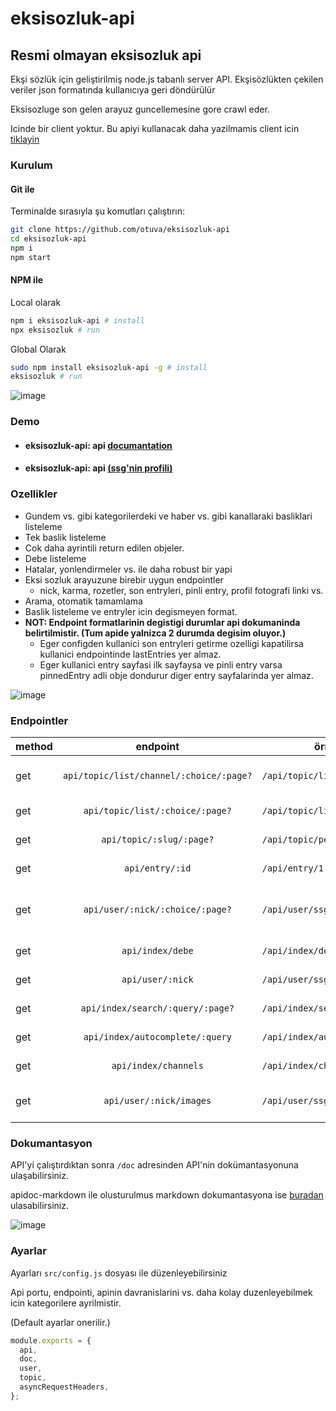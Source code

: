 # eksisozluk-api

## Resmi olmayan eksisozluk api

Ekşi sözlük için geliştirilmiş node.js tabanlı server API.
Ekşisözlükten çekilen veriler json formatında kullanıcıya geri döndürülür

Eksisozluge son gelen arayuz guncellemesine gore crawl eder.

Icinde bir client yoktur.
Bu apiyi kullanacak daha yazilmamis client icin [tiklayin](https://github.com/otuva/EksiArchive)

### Kurulum

#### Git ile
Terminalde sırasıyla şu komutları çalıştırın:

```bash
git clone https://github.com/otuva/eksisozluk-api
cd eksisozluk-api
npm i
npm start
```

#### NPM ile

Local olarak
```bash
npm i eksisozluk-api # install
npx eksisozluk # run
```
Global Olarak
```bash
sudo npm install eksisozluk-api -g # install
eksisozluk # run
```

![image](https://user-images.githubusercontent.com/67955086/180391177-2bb8d374-a745-4b5f-b4c7-b272a8d5f8e7.png)

### Demo

- #### eksisozluk-api: api [documantation](https://otuva-eksiapi.herokuapp.com/doc/)
- #### eksisozluk-api: api [(ssg'nin profili)](https://otuva-eksiapi.herokuapp.com/api/biri/ssg)

### Ozellikler

- Gundem vs. gibi kategorilerdeki ve haber vs. gibi kanallaraki basliklari listeleme
- Tek baslik listeleme
- Cok daha ayrintili return edilen objeler.
- Debe listeleme
- Hatalar, yonlendirmeler vs. ile daha robust bir yapi
- Eksi sozluk arayuzune birebir uygun endpointler
  - nick, karma, rozetler, son entryleri, pinli entry, profil fotografi linki vs.
- Arama, otomatik tamamlama
- Baslik listeleme ve entryler icin degismeyen format.
- **NOT: Endpoint formatlarinin degistigi durumlar api dokumaninda belirtilmistir. (Tum apide yalnizca 2 durumda degisim oluyor.)**
  - Eger configden kullanici son entryleri getirme ozelligi kapatilirsa kullanici endpointinde lastEntries yer almaz.
  - Eger kullanici entry sayfasi ilk sayfaysa ve pinli entry varsa pinnedEntry adli obje dondurur diger entry sayfalarinda yer almaz.

![image](https://user-images.githubusercontent.com/67955086/180391347-bfe07603-7248-4781-b8fa-daef187eead7.png)

### Endpointler

| method |                endpoint                 | örnek url                       | sayfali örnek url                    | açıklama                              |
| ------ | :-------------------------------------: | ------------------------------- | ------------------------------------ | ------------------------------------- |
| get    | `api/topic/list/channel/:choice/:page?` | `/api/topic/list/channel/haber` | `/api/topic/list/channel/müzik/2`    | kanal başlıklarını getirir            |
| get    |     `api/topic/list/:choice/:page?`     | `/api/topic/list/gundem`        | `/api/topic/list/basiboslar/3`       | başlıkları getirir                    |
| get    |        `api/topic/:slug/:page?`         | `/api/topic/pena`               | `/api/topic/gap year/2`              | bir başlığı getirir                   |
| get    |             `api/entry/:id`             | `/api/entry/1`                  | &nbsp;                               | bir entry'i getirir                   |
| get    |     `api/user/:nick/:choice/:page?`     | `/api/user/ssg/entries`         | `/api/user/ssg/most-liked/2`         | bir suserin entry sayfalarini getirir |
| get    |            `api/index/debe`             | `/api/index/debe`               | &nbsp;                               | debe'yi getirir                       |
| get    |            `api/user/:nick`             | `/api/user/ssg`                 | &nbsp;                               | bir suser'ı getirir                   |
| get    |    `api/index/search/:query/:page?`     | `/api/index/search/pena`        | `/api/index/search/boston celtics/4` | arama sonucu                          |
| get    |     `api/index/autocomplete/:query`     | `/api/index/autocomplete/pena`  | &nbsp;                               | otomatik tamamlama                    |
| get    |          `api/index/channels`           | `/api/index/channels`           | &nbsp;                               | kanal kategorileri                    |
| get    |         `api/user/:nick/images`         | `/api/user/ssg/images`          | &nbsp;                               | bir suserin gorsellerini getirir      |

### Dokumantasyon

API'yi çalıştırdıktan sonra `/doc` adresinden API'nin dokümantasyonuna ulaşabilirsiniz.

apidoc-markdown ile olusturulmus markdown dokumantasyona ise [buradan](doc/README.md) ulasabilirsiniz.

![image](https://user-images.githubusercontent.com/67955086/180391758-123141c1-e197-49d3-9130-55499e9710a3.png)

### Ayarlar

Ayarları `src/config.js` dosyası ile düzenleyebilirsiniz

Api portu, endpointi, apinin davranislarini vs. daha kolay duzenleyebilmek icin kategorilere ayrilmistir.

(Default ayarlar onerilir.)

```js
module.exports = {
  api,
  doc,
  user,
  topic,
  asyncRequestHeaders,
};
```
